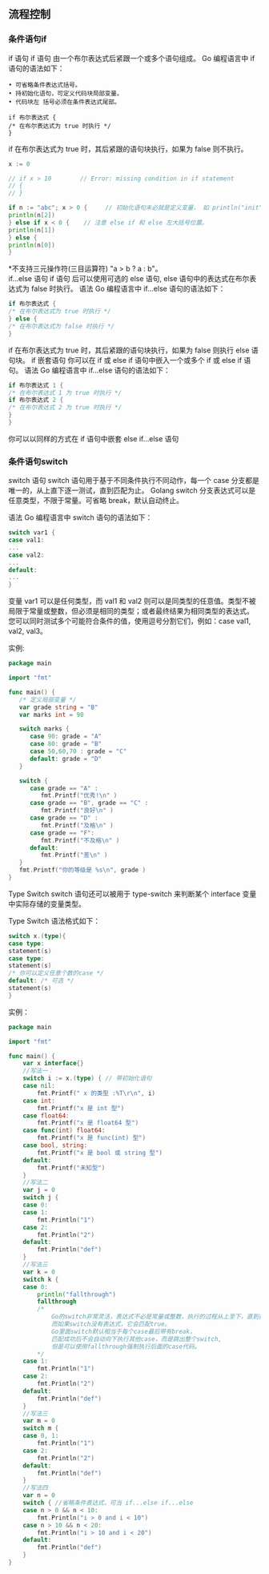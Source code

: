 ## 流程控制
### 条件语句if
if 语句 if 语句 由一个布尔表达式后紧跟一个或多个语句组成。
Go 编程语言中 if 语句的语法如下：

    • 可省略条件表达式括号。
    • 持初始化语句，可定义代码块局部变量。 
    • 代码块左 括号必须在条件表达式尾部。

    if 布尔表达式 {
    /* 在布尔表达式为 true 时执行 */
    }     
if 在布尔表达式为 true 时，其后紧跟的语句块执行，如果为 false 则不执行。
```go
x := 0

// if x > 10        // Error: missing condition in if statement
// {
// }

if n := "abc"; x > 0 {     // 初始化语句未必就是定义变量， 如 println("init") 也是可以的。
println(n[2])
} else if x < 0 {    // 注意 else if 和 else 左大括号位置。
println(n[1])
} else {
println(n[0])
}     
```
*不支持三元操作符(三目运算符) "a > b ? a : b"。   
if…else 语句 if 语句 后可以使用可选的 else 语句, else 语句中的表达式在布尔表达式为 false 时执行。
语法
Go 编程语言中 if…else 语句的语法如下：
```go
if 布尔表达式 {
/* 在布尔表达式为 true 时执行 */
} else {
/* 在布尔表达式为 false 时执行 */
}   
```
if 在布尔表达式为 true 时，其后紧跟的语句块执行，如果为 false 则执行 else 语句块。
if 嵌套语句 你可以在 if 或 else if 语句中嵌入一个或多个 if 或 else if 语句。
语法
Go 编程语言中 if…else 语句的语法如下：
```go
if 布尔表达式 1 {
/* 在布尔表达式 1 为 true 时执行 */
if 布尔表达式 2 {
/* 在布尔表达式 2 为 true 时执行 */
}
}    
```
你可以以同样的方式在 if 语句中嵌套 else if…else 语句
### 条件语句switch
switch 语句
switch 语句用于基于不同条件执行不同动作，每一个 case 分支都是唯一的，从上直下逐一测试，直到匹配为止。
Golang switch 分支表达式可以是任意类型，不限于常量。可省略 break，默认自动终止。

语法
Go 编程语言中 switch 语句的语法如下：
```go
switch var1 {
case val1:
...
case val2:
...
default:
...
}
```
变量 var1 可以是任何类型，而 val1 和 val2 则可以是同类型的任意值。类型不被局限于常量或整数，但必须是相同的类型；或者最终结果为相同类型的表达式。
您可以同时测试多个可能符合条件的值，使用逗号分割它们，例如：case val1, val2, val3。

实例:
```go
package main

import "fmt"

func main() {
   /* 定义局部变量 */
   var grade string = "B"
   var marks int = 90

   switch marks {
      case 90: grade = "A"
      case 80: grade = "B"
      case 50,60,70 : grade = "C"
      default: grade = "D"  
   }

   switch {
      case grade == "A" :
         fmt.Printf("优秀!\n" )     
      case grade == "B", grade == "C" :
         fmt.Printf("良好\n" )      
      case grade == "D" :
         fmt.Printf("及格\n" )      
      case grade == "F":
         fmt.Printf("不及格\n" )
      default:
         fmt.Printf("差\n" )
   }
   fmt.Printf("你的等级是 %s\n", grade )
}    
```
Type Switch
switch 语句还可以被用于 type-switch 来判断某个 interface 变量中实际存储的变量类型。

Type Switch 语法格式如下：
```go
switch x.(type){
case type:
statement(s)      
case type:
statement(s)
/* 你可以定义任意个数的case */
default: /* 可选 */
statement(s)
}   
```
实例：
```go
package main

import "fmt"

func main() {
    var x interface{}
    //写法一：
    switch i := x.(type) { // 带初始化语句
    case nil:
        fmt.Printf(" x 的类型 :%T\r\n", i)
    case int:
        fmt.Printf("x 是 int 型")
    case float64:
        fmt.Printf("x 是 float64 型")
    case func(int) float64:
        fmt.Printf("x 是 func(int) 型")
    case bool, string:
        fmt.Printf("x 是 bool 或 string 型")
    default:
        fmt.Printf("未知型")
    }
    //写法二
    var j = 0
    switch j {
    case 0:
    case 1:
        fmt.Println("1")
    case 2:
        fmt.Println("2")
    default:
        fmt.Println("def")
    }
    //写法三
    var k = 0
    switch k {
    case 0:
        println("fallthrough")
        fallthrough
        /*
            Go的switch非常灵活，表达式不必是常量或整数，执行的过程从上至下，直到找到匹配项；
            而如果switch没有表达式，它会匹配true。
            Go里面switch默认相当于每个case最后带有break，
            匹配成功后不会自动向下执行其他case，而是跳出整个switch,
            但是可以使用fallthrough强制执行后面的case代码。
        */
    case 1:
        fmt.Println("1")
    case 2:
        fmt.Println("2")
    default:
        fmt.Println("def")
    }
    //写法三
    var m = 0
    switch m {
    case 0, 1:
        fmt.Println("1")
    case 2:
        fmt.Println("2")
    default:
        fmt.Println("def")
    }
    //写法四
    var n = 0
    switch { //省略条件表达式，可当 if...else if...else
    case n > 0 && n < 10:
        fmt.Println("i > 0 and i < 10")
    case n > 10 && n < 20:
        fmt.Println("i > 10 and i < 20")
    default:
        fmt.Println("def")
    }
}   
```
